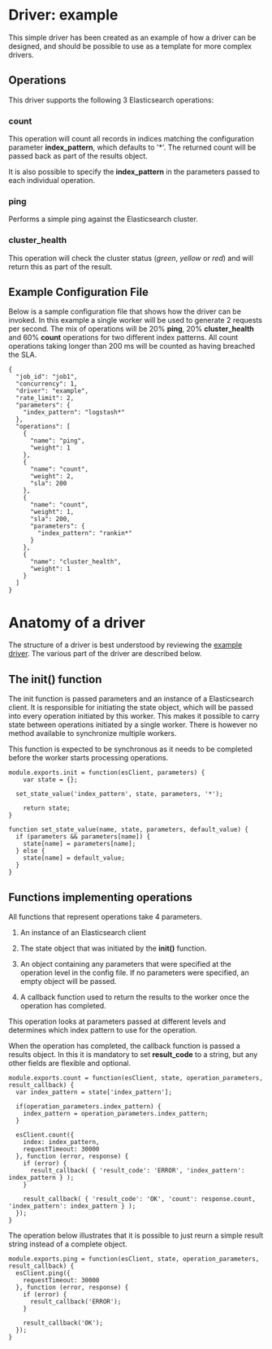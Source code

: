 # Driver: example
This simple driver has been created as an example of how a driver can be designed, and should be possible to use as a template for more complex drivers.

## Operations
This driver supports the following 3 Elasticsearch operations:

### count
This operation will count all records in indices matching the configuration parameter **index_pattern**, which defaults to '\*'. The returned count will be passed back as part of the results object.

It is also possible to specify the **index_pattern** in the parameters passed to each individual operation.

### ping
Performs a simple ping against the Elasticsearch cluster.

### cluster_health
This operation will check the cluster status (*green*, *yellow* or *red*) and will return this as part of the result.

## Example Configuration File
Below is a sample configuration file that shows how the driver can be invoked. In this example a single worker will be used to generate 2 requests per second. The mix of operations will be 20% **ping**, 20% **cluster_health** and 60% **count** operations for two different index patterns. All count operations taking longer than 200 ms will be counted as having breached the SLA.

```
{
  "job_id": "job1",
  "concurrency": 1,
  "driver": "example",
  "rate_limit": 2,
  "parameters": {
    "index_pattern": "logstash*"
  },
  "operations": [
    {
      "name": "ping",
      "weight": 1
    },
    {
      "name": "count",
      "weight": 2,
      "sla": 200
    },
    {
      "name": "count",
      "weight": 1,
      "sla": 200,
      "parameters": {
        "index_pattern": "rankin*"
      }
    },
    {
      "name": "cluster_health",
      "weight": 1
    }
  ]
}
```

# Anatomy of a driver

The structure of a driver is best understood by reviewing the [example driver](./index.js). The various part of the driver are described below.

## The init() function

The init function is passed parameters and an instance of a Elasticsearch client. It is responsible for
initiating the state object, which will be passed into every operation initiated by this worker. This
makes it possible to carry state between operations initiated by a single worker. There is however no 
method available to synchronize multiple workers.

This function is expected to be synchronous as it needs to be completed before the worker starts processing operations.

```
module.exports.init = function(esClient, parameters) {
	var state = {};

  set_state_value('index_pattern', state, parameters, '*');

	return state;
}

function set_state_value(name, state, parameters, default_value) {
  if (parameters && parameters[name]) {
    state[name] = parameters[name];
  } else {
    state[name] = default_value;
  }
}
```

## Functions implementing operations

All functions that represent operations take 4 parameters.

1. An instance of an Elasticsearch client

2. The state object that was initiated by the **init()** function.

3. An object containing any parameters that were specified at the operation level in the config file. If no parameters were specified, an empty object will be passed.

4. A callback function used to return the results to the worker once the operation has completed. 

This operation looks at parameters passed at different levels and determines which index pattern to use for the operation.

When the operation has completed, the callback function is passed a results object. In this it is mandatory to set **result_code** to a string, but any other fields are flexible and optional.

```
module.exports.count = function(esClient, state, operation_parameters, result_callback) {
  var index_pattern = state['index_pattern'];

  if(operation_parameters.index_pattern) {
    index_pattern = operation_parameters.index_pattern;
  }

  esClient.count({
    index: index_pattern,
    requestTimeout: 30000
  }, function (error, response) {
    if (error) {
      result_callback( { 'result_code': 'ERROR', 'index_pattern': index_pattern } );
    }

    result_callback( { 'result_code': 'OK', 'count': response.count, 'index_pattern': index_pattern } );
  });
}
```

The operation below illustrates that it is possible to just reurn a simple result string instead of a complete object.


```
module.exports.ping = function(esClient, state, operation_parameters, result_callback) {
  esClient.ping({
    requestTimeout: 30000
  }, function (error, response) {
    if (error) {
      result_callback('ERROR');
    }

    result_callback('OK');
  });
}
```







	







	















